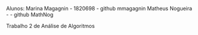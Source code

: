 Alunos:
Marina Magagnin - 1820698 - github mmagagnin
Matheus Nogueira - - github MathNog

Trabalho 2 de Análise de Algoritmos

